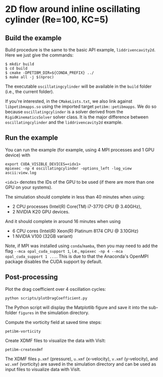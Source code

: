 # 2D flow around inline oscillating cylinder (Re=100, KC=5)

## Build the example

Build procedure is the same to the basic API example, `liddrivencavity2d`. Here we just give the commands:

```shell
$ mkdir build
$ cd build
$ cmake -DPETIBM_DIR=${CONDA_PREFIX} ../
$ make all -j $(nproc)
```

The executable `oscillatingcylinder` will be available in the `build` folder (i.e., the current folder).

If you're interested, in the `CMakeLists.txt`, we also link against `libpetibmapps.so` using the imported target `petibm::petibmapps`.
We do so because `oscillatingcylinder` is a solver derived from the `RigidKinematicsSolver` solver class.
It is the major difference between `oscillatingcylinder` and the `liddrivencavity2d` example.

## Run the example

You can run the example (for example, using 4 MPI processes and 1 GPU device) with

```shell
export CUDA_VISIBLE_DEVICES=<idx1>
mpiexec -np 4 oscillatingcylinder -options_left -log_view ascii:view.log
```
`<idx1>` denotes the IDs of the GPU to be used (if there are more than one GPU on your systems).

The simulation should complete in less than 40 minutes when using:

* 2 CPU processes (Intel(R) Core(TM) i7-3770 CPU @ 3.40GHz),
* 2 NVIDIA K20 GPU devices.

And it should complete in around 16 minutes when using

* 6 CPU cores (Intel(R) Xeon(R) Platinum 8174 CPU @ 3.10GHz)
* 1 NVIDIA V100 (32GB variant)

Note, if MPI was installed using `conda`/`mamba`, then you may need to add the flag `--mca opal_cuda_support 1`, i.e., `mpiexec -np 4 --mca opal_cuda_support 1 ...`.
This is due to that the Anaconda's OpenMPI package disables the CUDA support by default.

## Post-processing

Plot the drag coefficient over 4 oscillation cycles:

```shell
python scripts/plotDragCoefficient.py
```

The Python script will display the Matplotlib figure and save it into the sub-folder `figures` in the simulation directory.

Compute the vorticity field at saved time steps:

```shell
petibm-vorticity
```

Create XDMF files to visualize the data with VisIt:

```shell
petibm-createxdmf
```

The XDMF files `p.xmf` (pressure), `u.xmf` (x-velocity), `v.xmf` (y-velocity),
and `wz.xmf` (vorticity) are saved in the simulation directory and can be used
as input files to visualize data with VisIt.

